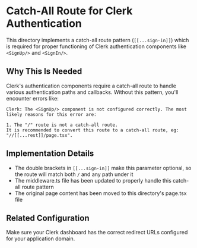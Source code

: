 # Catch-All Route for Clerk Authentication

This directory implements a catch-all route pattern (`[[...sign-in]]`) which is required for proper functioning of Clerk authentication components like `<SignUp/>` and `<SignIn/>`.

## Why This Is Needed

Clerk's authentication components require a catch-all route to handle various authentication paths and callbacks. Without this pattern, you'll encounter errors like:

```
Clerk: The <SignUp/> component is not configured correctly. The most likely reasons for this error are:

1. The "/" route is not a catch-all route.
It is recommended to convert this route to a catch-all route, eg: "//[[...rest]]/page.tsx".
```

## Implementation Details

- The double brackets in `[[...sign-in]]` make this parameter optional, so the route will match both `/` and any path under it
- The middleware.ts file has been updated to properly handle this catch-all route pattern
- The original page content has been moved to this directory's page.tsx file

## Related Configuration

Make sure your Clerk dashboard has the correct redirect URLs configured for your application domain.